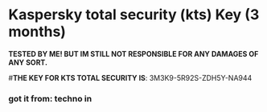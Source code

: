 # Kaspersky total security (kts) Key (3 months)
**TESTED BY ME! BUT IM STILL NOT RESPONSIBLE FOR ANY DAMAGES OF ANY SORT.**
 
 #**THE KEY FOR KTS TOTAL SECURITY IS**: 3M3K9-5R92S-ZDH5Y-NA944
### got it from: techno in
